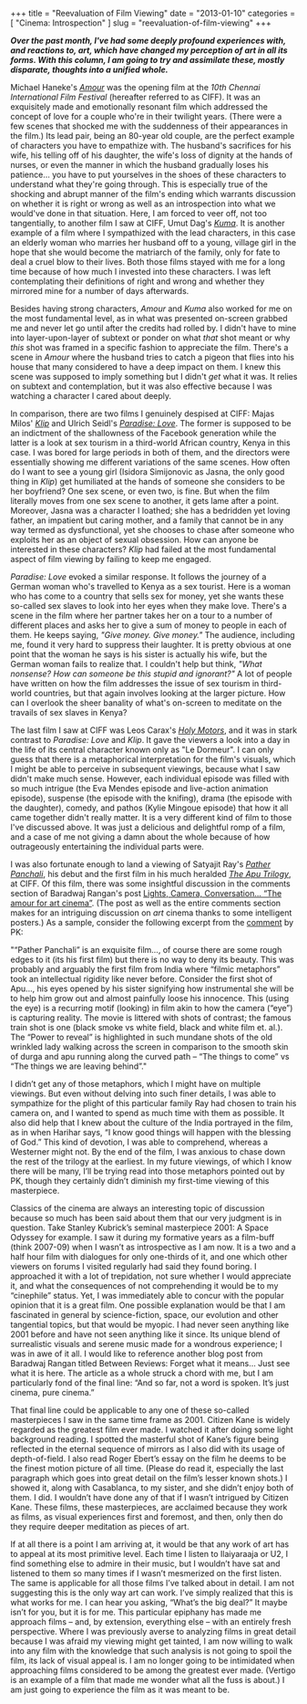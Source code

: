 +++
title = "Reevaluation of Film Viewing"
date = "2013-01-10"
categories = [
  "Cinema: Introspection"
]
slug = "reevaluation-of-film-viewing"
+++

**_Over the past month, I've had some deeply profound experiences with, and reactions to, art, which have changed my perception of art in all its forms. With this column, I am going to try and assimilate these, mostly disparate, thoughts into a unified whole._**

Michael Haneke's _[Amour](http://www.imdb.com/title/tt1602620/)_ was the opening film at the _10th Chennai International Film Festival_ (hereafter referred to as CIFF). It was an exquisitely made and emotionally resonant film which addressed the concept of love for a couple who're in their twilight years. (There were a few scenes that shocked me with the suddenness of their appearances in the film.) Its lead pair, being an 80-year old couple, are the perfect example of characters you have to empathize with. The husband's sacrifices for his wife, his telling off of his daughter, the wife's loss of dignity at the hands of nurses, or even the manner in which the husband gradually loses his patience... you have to put yourselves in the shoes of these characters to understand what they're going through. This is especially true of the shocking and abrupt manner of the film's ending which warrants discussion on whether it is right or wrong as well as an introspection into what we would've done in that situation. Here, I am forced to veer off, not too tangentially, to another film I saw at CIFF, Umut Dag's _[Kuma](http://www.imdb.com/title/tt2215215/)_. It is another example of a film where I sympathized with the lead characters, in this case an elderly woman who marries her husband off to a young, village girl in the hope that she would become the matriarch of the family, only for fate to deal a cruel blow to their lives. Both those films stayed with me for a long time because of how much I invested into these characters. I was left contemplating their definitions of right and wrong and whether they mirrored mine for a number of days afterwards.

Besides having strong characters, _Amour_ and _Kuma_ also worked for me on the most fundamental level, as in what was presented on-screen grabbed me and never let go until after the credits had rolled by. I didn't have to mine into layer-upon-layer of subtext or ponder on what _that_ shot meant or why _this_ shot was framed in a specific fashion to appreciate the film. There's a scene in _Amour_ where the husband tries to catch a pigeon that flies into his house that many considered to have a deep impact on them. I knew this scene was supposed to imply something but I didn't _get_ what it was. It relies on subtext and contemplation, but it was also effective because I was watching a character I cared about deeply.

In comparison, there are two films I genuinely despised at CIFF: Majas Milos' _[Klip](http://www.imdb.com/title/tt1900908/)_ and Ulrich Seidl's _[Paradise: Love](http://www.imdb.com/title/tt1403214/)_. The former is supposed to be an indictment of the shallowness of the Facebook generation while the latter is a look at sex tourism in a third-world African country, Kenya in this case. I was bored for large periods in both of them, and the directors were essentially showing me different variations of the same scenes. How often do I want to see a young girl (Isidora Simijonovic as Jasna, the only good thing in _Klip_) get humiliated at the hands of someone she considers to be her boyfriend? One sex scene, or even two, is fine. But when the film literally moves from one sex scene to another, it gets lame after a point. Moreover, Jasna was a character I loathed; she has a bedridden yet loving father, an impatient but caring mother, and a family that cannot be in any way termed as dysfunctional, yet she chooses to chase after someone who exploits her as an object of sexual obsession. How can anyone be interested in these characters? _Klip_ had failed at the most fundamental aspect of film viewing by failing to keep me engaged.

_Paradise: Love_ evoked a similar response. It follows the journey of a German woman who's travelled to Kenya as a sex tourist. Here is a woman who has come to a country that sells sex for money, yet she wants these so-called sex slaves to look into her eyes when they make love. There's a scene in the film where her partner takes her on a tour to a number of different places and asks her to give a sum of money to people in each of them. He keeps saying, _"Give money. Give money."_ The audience, including me, found it very hard to suppress their laughter. It is pretty obvious at one point that the woman he says is his sister is actually his wife, but the German woman fails to realize that. I couldn't help but think, _"What nonsense? How can someone be this stupid and ignorant?"_ A lot of people have written on how the film addresses the issue of sex tourism in third-world countries, but that again involves looking at the larger picture. How can I overlook the sheer banality of what's on-screen to meditate on the travails of sex slaves in Kenya?

The last film I saw at CIFF was Leos Carax's _[Holy Motors](http://www.imdb.com/title/tt2076220/)_, and it was in stark contrast to _Paradise: Love_ and _Klip_. It gave the viewers a look into a day in the life of its central character known only as "Le Dormeur". I can only guess that there is a metaphorical interpretation for the film's visuals, which I might be able to perceive in subsequent viewings, because what I saw didn't make much sense. However, each individual episode was filled with so much intrigue (the Eva Mendes episode and live-action animation episode), suspense (the episode with the knifing), drama (the episode with the daughter), comedy, and pathos (Kylie Mingoue episode) that how it all came together didn't really matter. It is a very different kind of film to those I've discussed above. It was just a delicious and delightful romp of a film, and a case of me not giving a damn about the whole because of how outrageously entertaining the individual parts were.

I was also fortunate enough to land a viewing of Satyajit Ray's _[Pather Panchali](http://www.imdb.com/title/tt0048473/)_, his debut and the first film in his much heralded [_The Apu Trilogy_](http://en.wikipedia.org/wiki/The_Apu_Trilogy), at CIFF. Of this film, there was some insightful discussion in the comments section of Baradwaj Rangan's post [Lights, Camera, Conversation… “The amour for art cinema”](http://baradwajrangan.wordpress.com/2012/12/28/lights-camera-conversation-the-amour-for-art-cinema/). (The post as well as the entire comments section makes for an intriguing discussion on _art_ cinema thanks to some intelligent posters.) As a sample, consider the following excerpt from the [comment](http://baradwajrangan.wordpress.com/2012/12/28/lights-camera-conversation-the-amour-for-art-cinema/#comment-27864) by PK:

"“Pather Panchali” is an exquisite film…, of course there are some rough edges to it (its his first film) but there is no way to deny its beauty. This was probably and arguably the first film from India where “filmic metaphors” took an intellectual rigidity like never before. Consider the first shot of Apu…, his eyes opened by his sister signifying how instrumental she will be to help him grow out and almost painfully loose his innocence. This (using the eye) is a recurring motif (looking) in film akin to how the camera (“eye”) is capturing reality. The movie is littered with shots of contrast; the famous train shot is one (black smoke vs white field, black and white film et. al.). The “Power to reveal” is highlighted in such mundane shots of the old wrinkled lady walking across the screen in comparison to the smooth skin of durga and apu running along the curved path – “The things to come” vs “The things we are leaving behind”."

I didn’t get any of those metaphors, which I might have on multiple viewings. But even without delving into such finer details, I was able to sympathize for the plight of this particular family Ray had chosen to train his camera on, and I wanted to spend as much time with them as possible. It also did help that I knew about the culture of the India portrayed in the film, as in when Harihar says, “I know good things will happen with the blessing of God.” This kind of devotion, I was able to comprehend, whereas a Westerner might not. By the end of the film, I was anxious to chase down the rest of the trilogy at the earliest. In my future viewings, of which I know there will be many, I’ll be trying read into those metaphors pointed out by PK, though they certainly didn’t diminish my first-time viewing of this masterpiece.

Classics of the cinema are always an interesting topic of discussion because so much has been said about them that our very judgment is in question. Take Stanley Kubrick’s seminal masterpiece 2001: A Space Odyssey for example. I saw it during my formative years as a film-buff (think 2007-09) when I wasn’t as introspective as I am now. It is a two and a half hour film with dialogues for only one-thirds of it, and one which other viewers on forums I visited regularly had said they found boring. I approached it with a lot of trepidation, not sure whether I would appreciate it, and what the consequences of not comprehending it would be to my “cinephile” status. Yet, I was immediately able to concur with the popular opinion that it is a great film. One possible explanation would be that I am fascinated in general by science-fiction, space, our evolution and other tangential topics, but that would be myopic. I had never seen anything like 2001 before and have not seen anything like it since. Its unique blend of surrealistic visuals and serene music made for a wondrous experience; I was in awe of it all. I would like to reference another blog post from Baradwaj Rangan titled Between Reviews: Forget what it means… Just see what it is here. The article as a whole struck a chord with me, but I am particularly fond of the final line: “And so far, not a word is spoken. It’s just cinema, pure cinema.”

That final line could be applicable to any one of these so-called masterpieces I saw in the same time frame as 2001. Citizen Kane is widely regarded as the greatest film ever made. I watched it after doing some light background reading. I spotted the masterful shot of Kane’s figure being reflected in the eternal sequence of mirrors as I also did with its usage of depth-of-field. I also read Roger Ebert’s essay on the film he deems to be the finest motion picture of all time. (Please do read it, especially the last paragraph which goes into great detail on the film’s lesser known shots.) I showed it, along with Casablanca, to my sister, and she didn’t enjoy both of them. I did. I wouldn’t have done any of that if I wasn’t intrigued by Citizen Kane. These films, these masterpieces, are acclaimed because they work as films, as visual experiences first and foremost, and then, only then do they require deeper meditation as pieces of art.

If at all there is a point I am arriving at, it would be that any work of art has to appeal at its most primitive level. Each time I listen to Ilaiyaraaja or U2, I find something else to admire in their music, but I wouldn’t have sat and listened to them so many times if I wasn’t mesmerized on the first listen. The same is applicable for all those films I’ve talked about in detail. I am not suggesting this is the only way art can work. I’ve simply realized that this is what works for me. I can hear you asking, “What’s the big deal?” It maybe isn’t for you, but it is for me. This particular epiphany has made me approach films – and, by extension, everything else – with an entirely fresh perspective. Where I was previously averse to analyzing films in great detail because I was afraid my viewing might get tainted, I am now willing to walk into any film with the knowledge that such analysis is not going to spoil the film, its lack of visual appeal is. I am no longer going to be intimidated when approaching films considered to be among the greatest ever made. (Vertigo is an example of a film that made me wonder what all the fuss is about.) I am just going to experience the film as it was meant to be.
